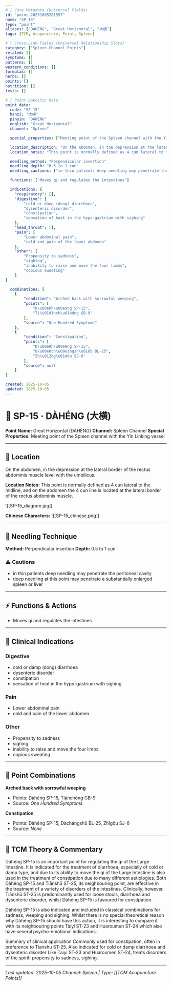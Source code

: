 ```yaml
---
# 🔹 Core Metadata (Universal Fields)
id: "point-20251005201557"
name: "SP-15"
type: "point"
aliases: ["DÀHÉNG", "Great Horizontal", "大横"]
tags: [TCM, Acupuncture, Point, Spleen]

# 🔹 Cross-Link Fields (Universal Relationship Slots)
category: ["Spleen Channel Points"]
related: []
symptoms: []
patterns: []
western_conditions: []
formulas: []
herbs: []
points: []
nutrition: []
tests: []

# 🔹 Point-Specific Data
point_data:
  code: "SP-15"
  hanzi: "大横"
  pinyin: "DÀHÉNG"
  english: "Great Horizontal"
  channel: "Spleen"

  special_properties: ["Meeting point of the Spleen channel with the Yin Linking vessel"]

  location_description: "On the abdomen, in the depression at the lateral border of the rectus abdominis muscle level with the umbilicus."
  location_notes: "This point is normally defined as 4 cun lateral to the midline, and on the abdomen the 4 cun line is located at the lateral border of the rectus abdominis muscle."

  needling_method: "Perpendicular insertion"
  needling_depth: "0.5 to 1 cun"
  needling_cautions: ["in thin patients deep needling may penetrate the peritoneal cavity", "deep needling at this point may penetrate a substantially enlarged spleen or liver"]

  functions: ["Moves qi and regulates the intestines"]

  indications: {
    "respiratory": [],
    "digestive": [
        "cold or damp (dong) diarrhoea",
        "dysenteric disorder",
        "constipation",
        "sensation of heat in the hypo-gastrium with sighing"
    ],
    "head_throat": [],
    "pain": [
        "Lower abdominal pain",
        "cold and pain of the lower abdomen"
    ],
    "other": [
        "Propensity to sadness",
        "sighing",
        "inability to raise and move the four limbs",
        "copious sweating"
    ]
}

  combinations: [
    {
        "condition": "Arched back with sorrowful weeping",
        "points": [
            "D\u00e0h\u00e9ng SP-15",
            "Ti\u0101nch\u014dng GB-9"
        ],
        "source": "One Hundred Symptoms"
    },
    {
        "condition": "Constipation",
        "points": [
            "D\u00e0h\u00e9ng SP-15",
            "D\u00e0ch\u00e1ngsh\u016b BL-25",
            "Zh\u012bg\u014du SJ-6"
        ],
        "source": null
    }
]

created: 2025-10-05
updated: 2025-10-05
---
```


# 📍 SP-15 · DÀHÉNG (大横)

**Point Name:** Great Horizontal (DÀHÉNG)
**Channel:** Spleen Channel
**Special Properties:** Meeting point of the Spleen channel with the Yin Linking vessel

---

## 📍 Location

On the abdomen, in the depression at the lateral border of the rectus abdominis muscle level with the umbilicus.

**Location Notes:**
This point is normally defined as 4 cun lateral to the midline, and on the abdomen the 4 cun line is located at the lateral border of the rectus abdominis muscle.

![[SP-15_diagram.jpg]]

**Chinese Characters:** ![[SP-15_chinese.png]]

---

## 🔧 Needling Technique

**Method:** Perpendicular insertion
**Depth:** 0.5 to 1 cun

### ⚠️ Cautions
- in thin patients deep needling may penetrate the peritoneal cavity
- deep needling at this point may penetrate a substantially enlarged spleen or liver

---

## ⚡ Functions & Actions
- Moves qi and regulates the intestines

---

## 🎯 Clinical Indications

### Digestive
- cold or damp (dong) diarrhoea
- dysenteric disorder
- constipation
- sensation of heat in the hypo-gastrium with sighing

### Pain
- Lower abdominal pain
- cold and pain of the lower abdomen

### Other
- Propensity to sadness
- sighing
- inability to raise and move the four limbs
- copious sweating

---

## 🔗 Point Combinations

**Arched back with sorrowful weeping**
- Points: Dàhéng SP-15, Tiānchōng GB-9
- Source: *One Hundred Symptoms*

**Constipation**
- Points: Dàhéng SP-15, Dàchángshū BL-25, Zhīgōu SJ-6
- Source: *None*

---

## 🧬 TCM Theory & Commentary

Dàhéng SP-15 is an important point for regulating the qi of the Large Intestine. It is indicated for the treatment of diarrhoea, especially of cold or damp type, and due to its ability to move the qi of the Large Intestine is also used in the treatment of constipation due to many different aetiologies. Both Dàhéng SP-15 and Tiānshū ST-25, its neighbouring point, are effective in the treatment of a variety of disorders of the intestines. Clinically, however, Tiānshū ST-25 is predominantly used for loose stools, diarrhoea and dysenteric disorder, whilst Dàhéng SP-15 is favoured for constipation.

Dàhéng SP-15 is also indicated and included in classical combinations for sadness, weeping and sighing. Whilst there is no special theoretical reason why Dàhéng SP-15 should have this action, it is interesting to compare it with its neighbouring points Tàiyǐ ST-23 and Huaroumen ST‑24 which also have several psycho-emotional indications.

Summary of clinical application
Commonly used for constipation, often in preference to Tianshu ST-25. Also indicated for cold or damp diarrhoea and dysenteric disorder
Like Taiyi ST-23 and Huaroumen ST-24, treats disorders of the spirit: propensity to sadness, sighing.

---

*Last updated: 2025-10-05*
*Channel: Spleen | Type: [[TCM Acupuncture Points]]*
